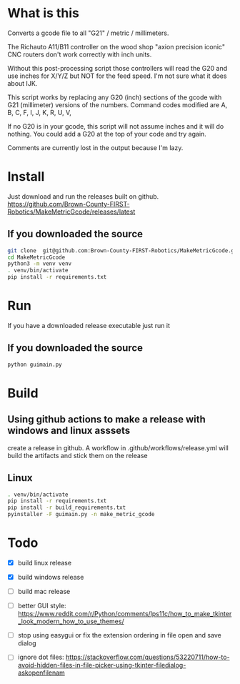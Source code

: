 # What is this

Converts a gcode file to all "G21" / metric / millimeters.
    
The Richauto A11/B11 controller on the wood shop "axion precision iconic" CNC routers don't work correctly with inch units. 
    
Without this post-processing script those controllers will read the G20 and use inches for X/Y/Z but NOT for the feed speed.  I'm not sure what it does about IJK.
    
This script works by replacing any G20 (inch) sections of the gcode with G21 (millimeter) versions of the numbers.  Command codes modified are A, B, C, F, I, J, K, R, U, V,
    
If no G20 is in your gcode, this script will not assume inches and it will do nothing.  You could add a G20 at the top of your code and try again.
    
Comments are currently lost in the output because I'm lazy.


# Install
Just download and run the releases built on github. https://github.com/Brown-County-FIRST-Robotics/MakeMetricGcode/releases/latest

## If you downloaded the source
```bash
git clone  git@github.com:Brown-County-FIRST-Robotics/MakeMetricGcode.git
cd MakeMetricGcode
python3 -m venv venv
. venv/bin/activate
pip install -r requirements.txt
```

# Run
If you have a downloaded release executable just run it

## If you downloaded the source
```bash
python guimain.py 
```


# Build
## Using github actions to make a release with windows and linux asssets
create a release in github.  A workflow in .github/workflows/release.yml will build the artifacts and stick them on the release
## Linux
```bash
. venv/bin/activate
pip install -r requirements.txt
pip install -r build_requirements.txt
pyinstaller -F guimain.py -n make_metric_gcode
```

# Todo
- [x] build linux release
- [x] build windows release
- [ ] build mac release
- [ ] better GUI style: https://www.reddit.com/r/Python/comments/lps11c/how_to_make_tkinter_look_modern_how_to_use_themes/
- [ ] stop using easygui or fix the extension ordering in file open and save dialog
- [ ] ignore dot files: https://stackoverflow.com/questions/53220711/how-to-avoid-hidden-files-in-file-picker-using-tkinter-filedialog-askopenfilenam


